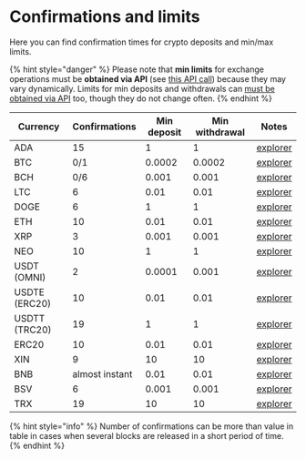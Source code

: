 # Confirmations and limits

Here you can find confirmation times for crypto deposits and min/max limits.

{% hint style="danger" %}
Please note that **min limits** for exchange operations must be **obtained via API** (see [this API call](api-documentation/api-reference.md#get-list-of-exchangeable-currency-pairs)) because they may vary dynamically. Limits for min deposits and withdrawals can [must be obtained via API](api-documentation/api-reference.md#get-list-of-supported-currencies) too, though they do not change often.
{% endhint %}

| Currency      | Confirmations  | Min deposit | Min withdrawal | Notes                                           |
| ------------- | -------------- | ----------- | -------------- | ----------------------------------------------- |
| ADA           | 15             | 1           | 1              | [explorer](https://cardanoexplorer.com)         |
| BTC           | 0/1            | 0.0002      | 0.0002         | [explorer](https://www.blockchain.com/explorer) |
| BCH           | 0/6            | 0.001       | 0.001          | [explorer](https://explorer.bitcoin.com/bch)    |
| LTC           | 6              | 0.01        | 0.01           | [explorer](https://live.blockcypher.com/ltc/)   |
| DOGE          | 6              | 1           | 1              | [explorer](https://live.blockcypher.com/doge/)  |
| ETH           | 10             | 0.01        | 0.01           | [explorer](http://etherscan.io)                 |
| XRP           | 3              | 0.001       | 0.001          | [explorer](https://xrpcharts.ripple.com/#/)     |
| NEO           | 10             | 1           | 1              | [explorer](https://neotracker.io)               |
| USDT (OMNI)   | 2              | 0.0001      | 0.001          | [explorer](https://omniexplorer.info)           |
| USDTE (ERC20) | 10             | 0.01        | 0.01           | [explorer](http://etherscan.io)                 |
| USDTT (TRC20) | 19             | 1           | 1              | [explorer](https://tronscan.org)                |
| ERC20         | 10             | 0.01        | 0.01           | [explorer](http://etherscan.io)                 |
| XIN           | 9              | 10          | 10             | [explorer](https://explorer.optimusway.io)      |
| BNB           | almost instant | 0.01        | 0.01           | [explorer](https://explorer.binance.org)        |
| BSV           | 6              | 0.001       | 0.001          | [explorer](https://blockchair.com)              |
| TRX           | 19             | 10          | 10             | [explorer](https://tronscan.org)                |

{% hint style="info" %}
Number of confirmations can be more than value in table in cases when several blocks are released in a short period of time.
{% endhint %}
